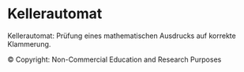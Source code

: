 # Kellerautomat

Kellerautomat: Prüfung eines mathematischen Ausdrucks auf korrekte Klammerung.

© Copyright: Non-Commercial Education and Research Purposes
